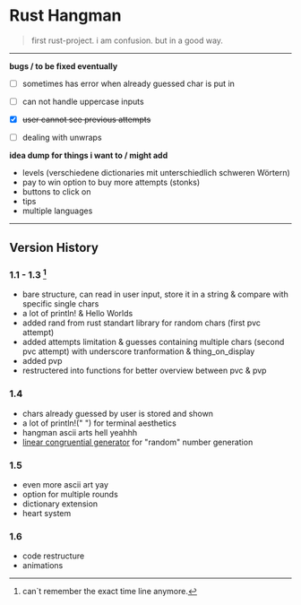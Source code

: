 # Rust Hangman
> first rust-project. i am confusion. but in a good way.

________________________________________________________________________

**bugs / to be fixed eventually**

- [ ] sometimes has error when already guessed char is put in
- [ ] can not handle uppercase inputs
- [x] ~~user cannot see previous attempts~~
- [ ] dealing with unwraps 


**idea dump for things i want to / might add**

- levels (verschiedene dictionaries mit unterschiedlich schweren Wörtern)
- pay to win option to buy more attempts (stonks)
- buttons to click on
- tips
- multiple languages


________________________________________________________________________

## Version History

### 1.1 - 1.3 [^1]

- bare structure, can read in user input, store it in a string & compare with specific single chars
- a lot of println! & Hello Worlds
- added rand from rust standart library for random chars (first pvc attempt)
- added attempts limitation & guesses containing multiple chars (second pvc attempt) with underscore tranformation & thing_on_display
- added pvp
- restructered into functions for better overview between pvc & pvp

### 1.4 

- chars already guessed by user is stored and shown
- a lot of println!(" ") for terminal aesthetics
- hangman ascii arts hell yeahhh
- [linear congruential generator](https://en.wikipedia.org/wiki/Linear_congruential_generator) for "random" number generation

### 1.5 

- even more ascii art yay
- option for multiple rounds
- dictionary extension
- heart system

### 1.6

- code restructure
- animations

[^1]: can`t remember the exact time line anymore.
